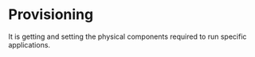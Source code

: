 # Provisioning

It is getting and setting the physical components required to run specific applications.
